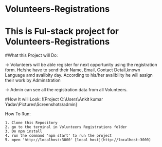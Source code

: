 # **Volunteers-Registrations**
# This is Ful-stack project for Volunteers-Registrations

#What this Project will Do:

  -> Volunteers will be able register for next opportunity using the registration form. He/she have to send their Name, Email, Contact Detail,known 
     Language amd avalibity day. According to his/her avalibility he will assign their work by Adminstration

  -> Admin can see all the registration data from all Volunteers.

#How It will Look:
![Project C:\Users\Ankit kumar Yadav\Pictures\Screenshots/admin]

How To Run:
```
1. Clone this Repository
2. go to the terminal in Volunteers Registrations folder
3. Do npm install
4. run the command 'npm start' to run the project
5. open 'http://localhost:3000' [local host](http://localhost:3000)
```
